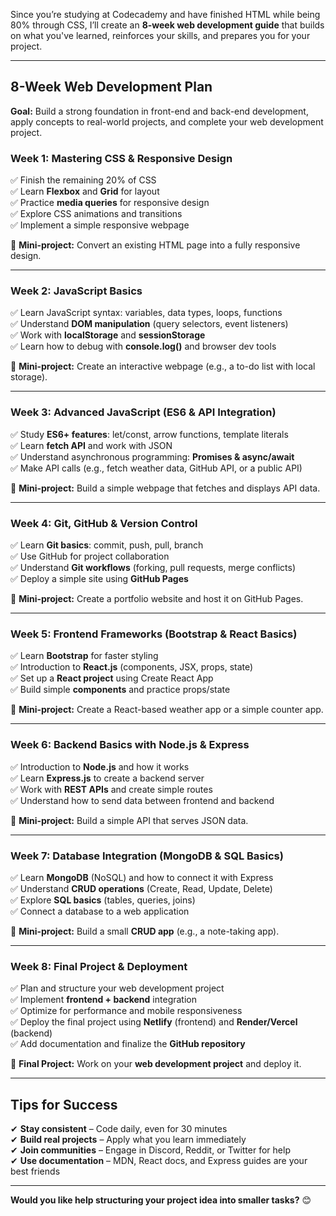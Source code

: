 Since you’re studying at Codecademy and have finished HTML while being 80% through CSS, I’ll create an **8-week web development guide** that builds on what you've learned, reinforces your skills, and prepares you for your project.

---

## **8-Week Web Development Plan**

**Goal:** Build a strong foundation in front-end and back-end development, apply concepts to real-world projects, and complete your web development project.

### **Week 1: Mastering CSS & Responsive Design**

✅ Finish the remaining 20% of CSS  
✅ Learn **Flexbox** and **Grid** for layout  
✅ Practice **media queries** for responsive design  
✅ Explore CSS animations and transitions  
✅ Implement a simple responsive webpage

📌 **Mini-project:** Convert an existing HTML page into a fully responsive design.

---

### **Week 2: JavaScript Basics**

✅ Learn JavaScript syntax: variables, data types, loops, functions  
✅ Understand **DOM manipulation** (query selectors, event listeners)  
✅ Work with **localStorage** and **sessionStorage**  
✅ Learn how to debug with **console.log()** and browser dev tools

📌 **Mini-project:** Create an interactive webpage (e.g., a to-do list with local storage).

---

### **Week 3: Advanced JavaScript (ES6 & API Integration)**

✅ Study **ES6+ features**: let/const, arrow functions, template literals  
✅ Learn **fetch API** and work with JSON  
✅ Understand asynchronous programming: **Promises & async/await**  
✅ Make API calls (e.g., fetch weather data, GitHub API, or a public API)

📌 **Mini-project:** Build a simple webpage that fetches and displays API data.

---

### **Week 4: Git, GitHub & Version Control**

✅ Learn **Git basics**: commit, push, pull, branch  
✅ Use GitHub for project collaboration  
✅ Understand **Git workflows** (forking, pull requests, merge conflicts)  
✅ Deploy a simple site using **GitHub Pages**

📌 **Mini-project:** Create a portfolio website and host it on GitHub Pages.

---

### **Week 5: Frontend Frameworks (Bootstrap & React Basics)**

✅ Learn **Bootstrap** for faster styling  
✅ Introduction to **React.js** (components, JSX, props, state)  
✅ Set up a **React project** using Create React App  
✅ Build simple **components** and practice props/state

📌 **Mini-project:** Create a React-based weather app or a simple counter app.

---

### **Week 6: Backend Basics with Node.js & Express**

✅ Introduction to **Node.js** and how it works  
✅ Learn **Express.js** to create a backend server  
✅ Work with **REST APIs** and create simple routes  
✅ Understand how to send data between frontend and backend

📌 **Mini-project:** Build a simple API that serves JSON data.

---

### **Week 7: Database Integration (MongoDB & SQL Basics)**

✅ Learn **MongoDB** (NoSQL) and how to connect it with Express  
✅ Understand **CRUD operations** (Create, Read, Update, Delete)  
✅ Explore **SQL basics** (tables, queries, joins)  
✅ Connect a database to a web application

📌 **Mini-project:** Build a small **CRUD app** (e.g., a note-taking app).

---

### **Week 8: Final Project & Deployment**

✅ Plan and structure your web development project  
✅ Implement **frontend + backend** integration  
✅ Optimize for performance and mobile responsiveness  
✅ Deploy the final project using **Netlify** (frontend) and **Render/Vercel** (backend)  
✅ Add documentation and finalize the **GitHub repository**

📌 **Final Project:** Work on your **web development project** and deploy it.

---

## **Tips for Success**

✔ **Stay consistent** – Code daily, even for 30 minutes  
✔ **Build real projects** – Apply what you learn immediately  
✔ **Join communities** – Engage in Discord, Reddit, or Twitter for help  
✔ **Use documentation** – MDN, React docs, and Express guides are your best friends

---

**Would you like help structuring your project idea into smaller tasks?** 😊